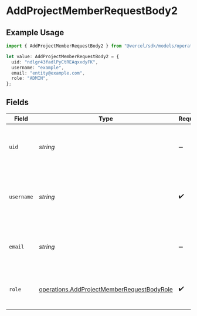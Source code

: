 # AddProjectMemberRequestBody2

## Example Usage

```typescript
import { AddProjectMemberRequestBody2 } from "@vercel/sdk/models/operations/addprojectmember.js";

let value: AddProjectMemberRequestBody2 = {
  uid: "ndlgr43fadlPyCtREAqxxdyFK",
  username: "example",
  email: "entity@example.com",
  role: "ADMIN",
};
```

## Fields

| Field                                                                                                    | Type                                                                                                     | Required                                                                                                 | Description                                                                                              | Example                                                                                                  |
| -------------------------------------------------------------------------------------------------------- | -------------------------------------------------------------------------------------------------------- | -------------------------------------------------------------------------------------------------------- | -------------------------------------------------------------------------------------------------------- | -------------------------------------------------------------------------------------------------------- |
| `uid`                                                                                                    | *string*                                                                                                 | :heavy_minus_sign:                                                                                       | The ID of the team member that should be added to this project.                                          | ndlgr43fadlPyCtREAqxxdyFK                                                                                |
| `username`                                                                                               | *string*                                                                                                 | :heavy_check_mark:                                                                                       | The username of the team member that should be added to this project.                                    | example                                                                                                  |
| `email`                                                                                                  | *string*                                                                                                 | :heavy_minus_sign:                                                                                       | The email of the team member that should be added to this project.                                       | entity@example.com                                                                                       |
| `role`                                                                                                   | [operations.AddProjectMemberRequestBodyRole](../../models/operations/addprojectmemberrequestbodyrole.md) | :heavy_check_mark:                                                                                       | The project role of the member that will be added.                                                       | ADMIN                                                                                                    |